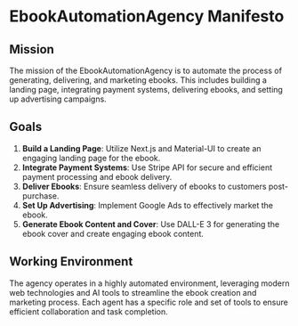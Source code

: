 # EbookAutomationAgency Manifesto

## Mission
The mission of the EbookAutomationAgency is to automate the process of generating, delivering, and marketing ebooks. This includes building a landing page, integrating payment systems, delivering ebooks, and setting up advertising campaigns.

## Goals
1. **Build a Landing Page**: Utilize Next.js and Material-UI to create an engaging landing page for the ebook.
2. **Integrate Payment Systems**: Use Stripe API for secure and efficient payment processing and ebook delivery.
3. **Deliver Ebooks**: Ensure seamless delivery of ebooks to customers post-purchase.
4. **Set Up Advertising**: Implement Google Ads to effectively market the ebook.
5. **Generate Ebook Content and Cover**: Use DALL-E 3 for generating the ebook cover and create engaging ebook content.

## Working Environment
The agency operates in a highly automated environment, leveraging modern web technologies and AI tools to streamline the ebook creation and marketing process. Each agent has a specific role and set of tools to ensure efficient collaboration and task completion.